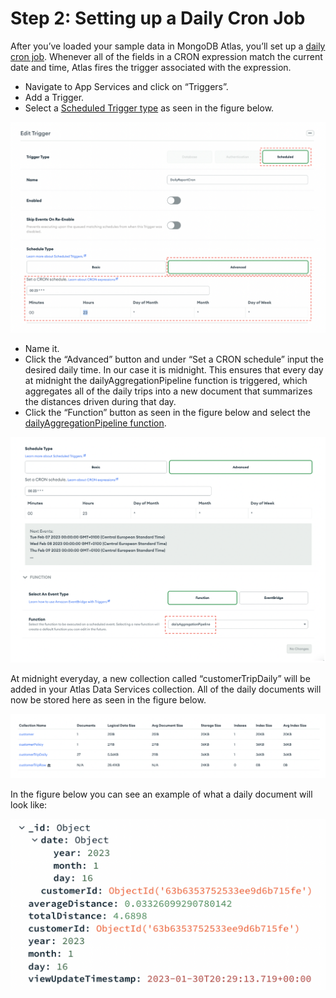 # Step 2: Setting up a Daily Cron Job

After you’ve loaded your sample data in MongoDB Atlas, you’ll set up a [daily cron job](https://www.mongodb.com/docs/atlas/triggers/cron-expressions/). Whenever all of the fields in a CRON expression match the current date and time, Atlas fires the trigger associated with the expression.  
* Navigate to App Services and click on “Triggers”. 
* Add a Trigger. 
* Select a [Scheduled Trigger type](https://www.mongodb.com/docs/atlas/app-services/triggers/scheduled-triggers/) as seen in the figure below.

![image](InsuranceGitHub/Figure3.png)
* Name it.
* Click the “Advanced” button and under “Set a CRON schedule” input the desired daily time. In our case it is midnight. This ensures that every day at midnight the dailyAggregationPipeline function is triggered, which aggregates all of the daily trips into a new document that summarizes the distances driven during that day. 
* Click the “Function” button as seen in the figure below and select the [dailyAggregationPipeline function](MaterializedViews/DailySummary).

![image](InsuranceGitHub/Figure4.png)

At midnight everyday, a new collection called “customerTripDaily” will be added in your Atlas Data Services collection. All of the daily documents will now be stored here as seen in the figure below. 

![image](InsuranceGitHub/Figure5.png) 

In the figure below you can see an example of what a daily document will look like: 

![image](Figure66) 
